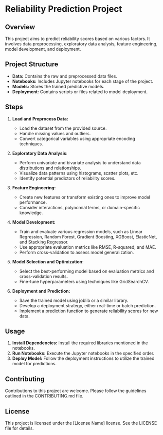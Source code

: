 
# Reliability Prediction Project

## Overview

This project aims to predict reliability scores based on various factors. It involves data preprocessing, exploratory data analysis, feature engineering, model development, and deployment.

## Project Structure

- **Data:** Contains the raw and preprocessed data files.
- **Notebooks:** Includes Jupyter notebooks for each stage of the project.
- **Models:** Stores the trained predictive models.
- **Deployment:** Contains scripts or files related to model deployment.

## Steps

1. **Load and Preprocess Data:**
   - Load the dataset from the provided source.
   - Handle missing values and outliers.
   - Convert categorical variables using appropriate encoding techniques.

2. **Exploratory Data Analysis:**
   - Perform univariate and bivariate analysis to understand data distributions and relationships.
   - Visualize data patterns using histograms, scatter plots, etc.
   - Identify potential predictors of reliability scores.

3. **Feature Engineering:**
   - Create new features or transform existing ones to improve model performance.
   - Consider interactions, polynomial terms, or domain-specific knowledge.

4. **Model Development:**
   - Train and evaluate various regression models, such as Linear Regression, Random Forest, Gradient Boosting, XGBoost, ElasticNet, and Stacking Regressor.
   - Use appropriate evaluation metrics like RMSE, R-squared, and MAE.
   - Perform cross-validation to assess model generalization.

5. **Model Selection and Optimization:**
   - Select the best-performing model based on evaluation metrics and cross-validation results.
   - Fine-tune hyperparameters using techniques like GridSearchCV.

6. **Deployment and Prediction:**
   - Save the trained model using joblib or a similar library.
   - Develop a deployment strategy, either real-time or batch prediction.
   - Implement a prediction function to generate reliability scores for new data.

## Usage

1. **Install Dependencies:** Install the required libraries mentioned in the notebooks.
2. **Run Notebooks:** Execute the Jupyter notebooks in the specified order.
3. **Deploy Model:** Follow the deployment instructions to utilize the trained model for predictions.

## Contributing

Contributions to this project are welcome. Please follow the guidelines outlined in the CONTRIBUTING.md file.

## License

This project is licensed under the [License Name] license. See the LICENSE file for details.
